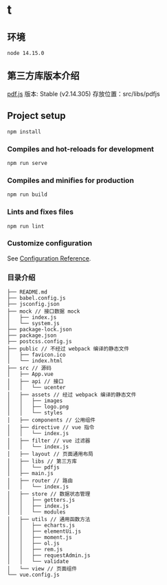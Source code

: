 # t

## 环境
```
node 14.15.0
```

## 第三方库版本介绍
[pdf.js](https://mozilla.github.io/pdf.js/) 版本: Stable (v2.14.305) 存放位置：src/libs/pdfjs

## Project setup
```
npm install
```


### Compiles and hot-reloads for development
```
npm run serve
```

### Compiles and minifies for production
```
npm run build
```

### Lints and fixes files
```
npm run lint
```

### Customize configuration
See [Configuration Reference](https://cli.vuejs.org/config/).


### 目录介绍
```
├── README.md
├── babel.config.js
├── jsconfig.json
├── mock // 接口数据 mock
│   ├── index.js
│   └── system.js
├── package-lock.json
├── package.json
├── postcss.config.js
├── public // 不经过 webpack 编译的静态文件
│   ├── favicon.ico
│   └── index.html
├── src // 源码
│   ├── App.vue
│   ├── api // 接口
│   │   └── ucenter
│   ├── assets // 经过 webpack 编译的静态文件
│   │   ├── images
│   │   ├── logo.png
│   │   └── styles
│   ├── components // 公用组件
│   ├── directive // vue 指令
│   │   └── index.js
│   ├── filter // vue 过滤器
│   │   └── index.js
│   ├── layout // 页面通用布局
│   ├── libs // 第三方库
│   │   └── pdfjs
│   ├── main.js
│   ├── router // 路由
│   │   └── index.js
│   ├── store // 数据状态管理
│   │   ├── getters.js
│   │   ├── index.js
│   │   └── modules
│   ├── utils // 通用函数方法
│   │   ├── echarts.js
│   │   ├── elementUi.js
│   │   ├── moment.js
│   │   ├── ol.js
│   │   ├── rem.js
│   │   ├── requestAdmin.js
│   │   └── validate
│   └── view // 页面组件
└── vue.config.js
```